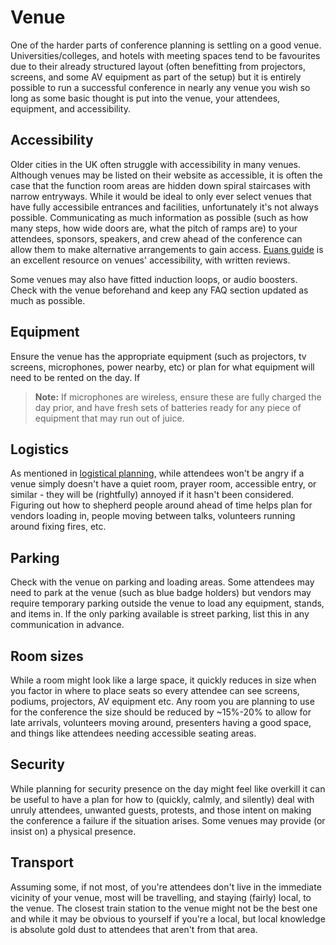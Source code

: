 # Venue

One of the harder parts of conference planning is settling on a good venue. Universities/colleges, and hotels with meeting spaces tend to be favourites due to their already structured layout (often benefitting from projectors, screens, and some AV equipment as part of the setup) but it is entirely possible to run a successful conference in nearly any venue you wish so long as some basic thought is put into the venue, your attendees, equipment, and accessibility.

## Accessibility

Older cities in the UK often struggle with accessibility in many venues. Although venues may be listed on their website as accessible, it is often the case that the function room areas are hidden down spiral staircases with narrow entryways. While it would be ideal to only ever select venues that have fully accessibile entrances and facilities, unfortunately it's not always possible. Communicating as much information as possible (such as how many steps, how wide doors are, what the pitch of ramps are) to your attendees, sponsors, speakers, and crew ahead of the conference can allow them to make alternative arrangements to gain access. [Euans guide](https://www.euansguide.com/) is an excellent resource on venues' accessibility, with written reviews.

Some venues may also have fitted induction loops, or audio boosters. Check with the venue beforehand and keep any FAQ section updated as much as possible.

## Equipment

Ensure the venue has the appropriate equipment (such as projectors, tv screens, microphones, power nearby, etc) or plan for what equipment will need to be rented on the day. If 

> **Note:** If microphones are wireless, ensure these are fully charged the day prior, and have fresh sets of batteries ready for any piece of equipment that may run out of juice.

## Logistics

As mentioned in [logistical planning](organisation_and_planning.md#logistics), while attendees won't be angry if a venue simply doesn't have a quiet room, prayer room, accessible entry, or similar - they will be (rightfully) annoyed if it hasn't been considered. Figuring out how to shepherd people around ahead of time helps plan for vendors loading in, people moving between talks, volunteers running around fixing fires, etc.

## Parking

Check with the venue on parking and loading areas. Some attendees may need to park at the venue (such as blue badge holders) but vendors may require temporary parking outside the venue to load any equipment, stands, and items in. If the only parking available is street parking, list this in any communication in advance.

## Room sizes

While a room might look like a large space, it quickly reduces in size when you factor in where to place seats so every attendee can see screens, podiums, projectors, AV equipment etc. Any room you are planning to use for the conference the size should be reduced by ~15%-20% to allow for late arrivals, volunteers moving around, presenters having a good space, and things like attendees needing accessible seating areas.

## Security

While planning for security presence on the day might feel like overkill it can be useful to have a plan for how to (quickly, calmly, and silently) deal with unruly attendees, unwanted guests, protests, and those intent on making the conference a failure if the situation arises. Some venues may provide (or insist on) a physical presence.

## Transport

Assuming some, if not most, of you're attendees don't live in the immediate vicinity of your venue, most will be travelling, and staying (fairly) local, to the venue. The closest train station to the venue might not be the best one and while it may be obvious to yourself if you're a local, but local knowledge is absolute gold dust to attendees that aren't from that area.
